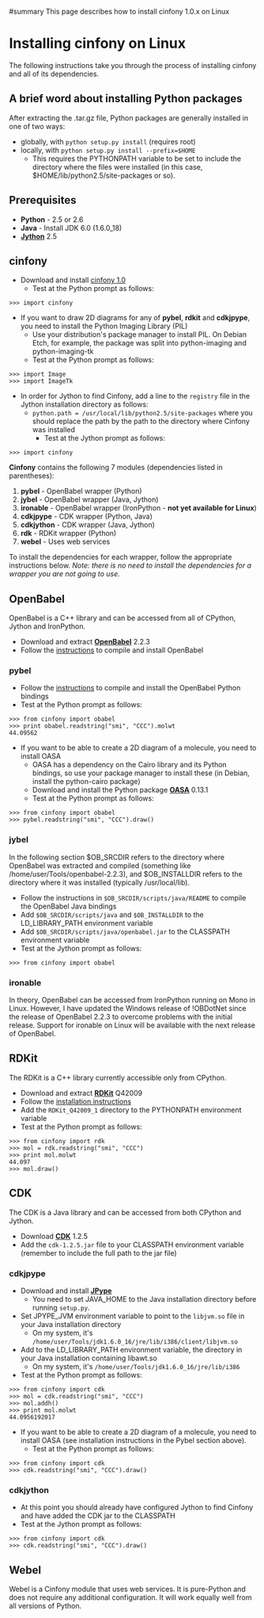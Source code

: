 ﻿#summary This page describes how to install cinfony 1.0.x on Linux

# Installing cinfony on Linux #

The following instructions take you through the process of installing cinfony and all of its dependencies.

## A brief word about installing Python packages ##

After extracting the .tar.gz file, Python packages are generally installed in one of two ways:
  * globally, with `python setup.py install` (requires root)
  * locally, with `python setup.py install --prefix=$HOME`
    * This requires the PYTHONPATH variable to be set to include the directory where the files were installed (in this case, $HOME/lib/python2.5/site-packages or so).

## Prerequisites ##

  * **Python** - 2.5 or 2.6
  * **Java** - Install JDK 6.0 (1.6.0\_18)
  * **[Jython](http://www.jython.org)** 2.5

## cinfony ##

  * Download and install [cinfony 1.0](http://cinfony.googlecode.com/files/cinfony-1.0.tar.gz)
    * Test at the Python prompt as follows:
```
>>> import cinfony
```
  * If you want to draw 2D diagrams for any of **pybel**, **rdkit** and **cdkjpype**, you need to install the Python Imaging Library (PIL)
    * Use your distribution's package manager to install PIL. On Debian Etch, for example, the package was split into python-imaging and python-imaging-tk
    * Test at the Python prompt as follows:
```
>>> import Image
>>> import ImageTk
```
  * In order for Jython to find Cinfony, add a line to the `registry` file in the Jython installation directory as follows:
    * `python.path = /usr/local/lib/python2.5/site-packages` where you should replace the path by the path to the directory where Cinfony was installed
      * Test at the Jython prompt as follows:
```
>>> import cinfony
```

**Cinfony** contains the following 7 modules (dependencies listed in parentheses):

  1. **pybel** - OpenBabel wrapper (Python)
  1. **jybel** - OpenBabel wrapper (Java, Jython)
  1. **ironable** - OpenBabel wrapper (IronPython - **not yet available for Linux**)
  1. **cdkjpype** - CDK wrapper (Python, Java)
  1. **cdkjython** - CDK wrapper (Java, Jython)
  1. **rdk** - RDKit wrapper (Python)
  1. **webel** - Uses web services

To install the dependencies for each wrapper, follow the appropriate instructions below. _Note: there is no need to install the dependencies for a wrapper you are not going to use._

## OpenBabel ##

OpenBabel is a C++ library and can be accessed from all of CPython, Jython and IronPython.

  * Download and extract **[OpenBabel](http://openbabel.org/wiki/Install)** 2.2.3
  * Follow the [instructions](http://openbabel.org/wiki/Install_%28source_code%29) to compile and install OpenBabel

### pybel ###

  * Follow the [instructions](http://openbabel.org/wiki/Install_Python_bindings#Linux_and_MacOSX) to compile and install the OpenBabel Python bindings
  * Test at the Python prompt as follows:
```
>>> from cinfony import obabel
>>> print obabel.readstring("smi", "CCC").molwt
44.09562
```
  * If you want to be able to create a 2D diagram of a molecule, you need to install OASA
    * OASA has a dependency on the Cairo library and its Python bindings, so use your package manager to install these (in Debian, install the python-cairo package)
    * Download and install the Python package **[OASA](http://bkchem.zirael.org/oasa_en.html)** 0.13.1
    * Test at the Python prompt as follows:
```
>>> from cinfony import obabel
>>> pybel.readstring("smi", "CCC").draw()
```

### jybel ###

In the following section $OB\_SRCDIR refers to the directory where OpenBabel was extracted and compiled (something like /home/user/Tools/openbabel-2.2.3), and $OB\_INSTALLDIR refers to the directory where it was installed (typically /usr/local/lib).

  * Follow the instructions in `$OB_SRCDIR/scripts/java/README` to compile the OpenBabel Java bindings
  * Add `$OB_SRCDIR/scripts/java` and `$OB_INSTALLDIR` to the LD\_LIBRARY\_PATH environment variable
  * Add `$OB_SRCDIR/scripts/java/openbabel.jar` to the CLASSPATH environment variable
  * Test at the Jython prompt as follows:
```
>>> from cinfony import obabel
```

### ironable ###

In theory, OpenBabel can be accessed from IronPython running on Mono in Linux. However, I have updated the Windows release of !OBDotNet since the release of OpenBabel 2.2.3 to overcome problems with the initial release. Support for ironable on Linux will be available with the next release of OpenBabel.

## RDKit ##

The RDKit is a C++ library currently accessible only from CPython.

  * Download and extract **[RDKit](http://rdkit.googlecode.com/files/RDKit_Q42009_1.tar.gz)** Q42009
  * Follow the [installation instructions](http://code.google.com/p/rdkit/wiki/BuildingWithCmake)
  * Add the `RDKit_Q42009_1` directory to the PYTHONPATH environment variable
  * Test at the Python prompt as follows:
```
>>> from cinfony import rdk
>>> mol = rdk.readstring("smi", "CCC")
>>> print mol.molwt
44.097
>>> mol.draw()
```

## CDK ##

The CDK is a Java library and can be accessed from both CPython and Jython.

  * Download **[CDK](http://sourceforge.net/projects/cdk/files/cdk/cdk-1.2.5.jar/download)** 1.2.5
  * Add the `cdk-1.2.5.jar` file to your CLASSPATH environment variable (remember to include the full path to the jar file)

### cdkjpype ###

  * Download and install **[JPype](http://jpype.sf.net)**
    * You need to set JAVA\_HOME to the Java installation directory before running `setup.py`.
  * Set JPYPE\_JVM environment variable to point to the `libjvm.so` file in your Java installation directory
    * On my system, it's `/home/user/Tools/jdk1.6.0_16/jre/lib/i386/client/libjvm.so`
  * Add to the LD\_LIBRARY\_PATH environment variable, the directory in your Java installation containing libawt.so
    * On my system, it's `/home/user/Tools/jdk1.6.0_16/jre/lib/i386`
  * Test at the Python prompt as follows:
```
>>> from cinfony import cdk
>>> mol = cdk.readstring("smi", "CCC")
>>> mol.addh()
>>> print mol.molwt
44.0956192017
```
  * If you want to be able to create a 2D diagram of a molecule, you need to install OASA (see installation instructions in the Pybel section above).
    * Test at the Python prompt as follows:
```
>>> from cinfony import cdk
>>> cdk.readstring("smi", "CCC").draw()
```

### cdkjython ###

  * At this point you should already have configured Jython to find Cinfony and have added the CDK jar to the CLASSPATH
  * Test at the Jython prompt as follows:
```
>>> from cinfony import cdk
>>> cdk.readstring("smi", "CCC").draw()
```

## Webel ##

Webel is a Cinfony module that uses web services. It is pure-Python and does not require any additional configuration. It will work equally well from all versions of Python.